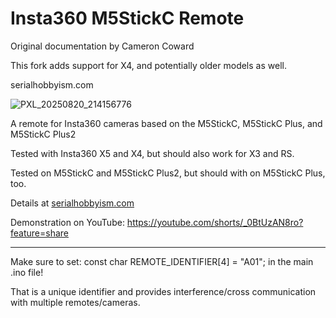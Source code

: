 # Insta360 M5StickC Remote

Original documentation by Cameron Coward

This fork adds support for X4, and potentially older models as well.

serialhobbyism.com

![PXL_20250820_214156776](https://github.com/user-attachments/assets/cb476995-21c1-4d7c-819d-0d593e1e3284)

A remote for Insta360 cameras based on the M5StickC, M5StickC Plus, and M5StickC Plus2

Tested with Insta360 X5 and X4, but should also work for X3 and RS.

Tested on M5StickC and M5StickC Plus2, but should with on M5StickC Plus, too.

Details at [serialhobbyism.com](https://serialhobbyism.com/open-source-diy-remote-for-insta360-cameras)

Demonstration on YouTube: https://youtube.com/shorts/_0BtUzAN8ro?feature=share

------------

Make sure to set: const char REMOTE_IDENTIFIER[4] = "A01";
in the main .ino file!

That is a unique identifier and provides interference/cross communication with multiple remotes/cameras.
